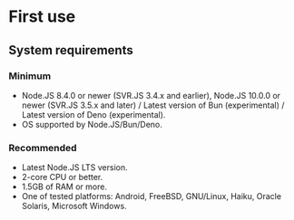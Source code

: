 # First use

## System requirements

### Minimum

- Node.JS 8.4.0 or newer (SVR.JS 3.4.x and earlier), Node.JS 10.0.0 or newer (SVR.JS 3.5.x and later) / Latest version of Bun (experimental) / Latest version of Deno (experimental).
- OS supported by Node.JS/Bun/Deno.

### Recommended

- Latest Node.JS LTS version.
- 2-core CPU or better.
- 1.5GB of RAM or more.
- One of tested platforms: Android, FreeBSD, GNU/Linux, Haiku, Oracle Solaris, Microsoft Windows.
